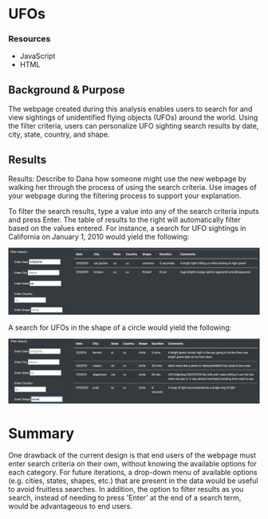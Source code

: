 # UFOs

### Resources
- JavaScript
- HTML

## Background & Purpose
The webpage created during this analysis enables users to search for and view sightings of unidentified flying objects (UFOs) around the world. Using the filter criteria, users can personalize UFO sighting search results by date, city, state, country, and shape.

## Results
Results: Describe to Dana how someone might use the new webpage by walking her through the process of using the search criteria. Use images of your webpage during the filtering process to support your explanation.

To filter the search results, type a value into any of the search criteria inputs and press Enter. The table of results to the right will automatically filter based on the values entered. For instance, a search for UFO sightings in California on January 1, 2010 would yield the following:

![CA_01012010](https://github.com/amberteets/UFOs/blob/main/ca_01012010.png)

A search for UFOs in the shape of a circle would yield the following:

![Circle](https://github.com/amberteets/UFOs/blob/main/circle.png)

# Summary
One drawback of the current design is that end users of the webpage must enter search criteria on their own, without knowing the available options for each category. For future iterations, a drop-down menu of available options (e.g. cities, states, shapes, etc.) that are present in the data would be useful to avoid fruitless searches. In addition, the option to filter results as you search, instead of needing to press 'Enter' at the end of a search term, would be advantageous to end users.

